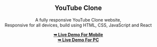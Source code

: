 <div align="center">
  
  <h2 align="center">YouTube Clone </h2>

  A fully responsive YouTube Clone website, <br />Responsive for all devices, build using HTML, CSS, JavaScript and React

  <a href="https://ap-youtube.netlify.app/"><strong>➥ Live Demo For Mobile</strong></a><br/>
   <a href="https://youtube-a-p.netlify.app/"><strong>➥ Live Demo For PC</strong></a>

</div>





